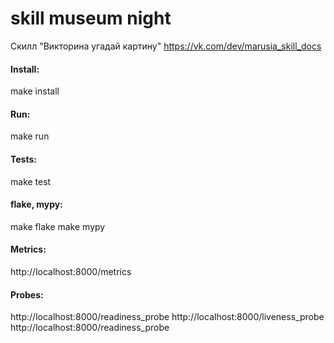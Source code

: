 # skill museum night

Скилл "Викторина угадай картину"
https://vk.com/dev/marusia_skill_docs

#### Install:

make install

#### Run:

make run

#### Tests:

make test

#### flake, mypy:

make flake
make mypy

#### Metrics:

http://localhost:8000/metrics

#### Probes:
http://localhost:8000/readiness_probe
http://localhost:8000/liveness_probe
http://localhost:8000/readiness_probe

